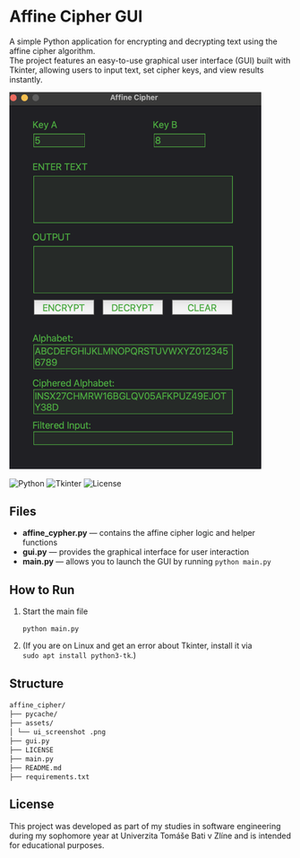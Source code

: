 # Affine Cipher GUI

A simple Python application for encrypting and decrypting text using the affine cipher algorithm.  
The project features an easy-to-use graphical user interface (GUI) built with Tkinter, allowing users to input text, set cipher keys, and view results instantly.

<img src="assets/ui_screenshot.png" width="450">

![Python](https://img.shields.io/badge/Python-3.8+-blue.svg)
![Tkinter](https://img.shields.io/badge/Tkinter-8.6+-green.svg)
![License](https://img.shields.io/badge/license-MIT-blue.svg)

## Files

- **affine_cypher.py** — contains the affine cipher logic and helper functions
- **gui.py** — provides the graphical interface for user interaction
- **main.py** — allows you to launch the GUI by running `python main.py`

## How to Run
1. Start the main file
   ```
   python main.py
   ```
3. (If you are on Linux and get an error about Tkinter, install it via  
   `sudo apt install python3-tk`.)

## Structure
```
affine_cipher/
├── pycache/
├── assets/
│ └── ui_screenshot .png
├── gui.py
├── LICENSE
├── main.py
├── README.md
├── requirements.txt
```


## License

This project was developed as part of my studies in software engineering during my sophomore year at Univerzita Tomáše Bati v Zlíne and is intended for educational purposes.